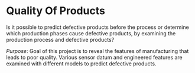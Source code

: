# Quality Of Products
Is it possible to predict defective products before the process or determine which production phases cause defective products, by examining the production process and defective products?

*Purpose*:  Goal of this project is to reveal the features of manufacturing that leads to poor quality. Various sensor datum and engineered features are examined with different models to predict defective products.

